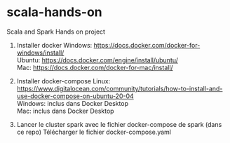 # scala-hands-on
Scala and Spark Hands on project

1. Installer docker
Windows: https://docs.docker.com/docker-for-windows/install/  
Ubuntu: https://docs.docker.com/engine/install/ubuntu/  
Mac: https://docs.docker.com/docker-for-mac/install/  

3. Installer docker-compose
Linux: https://www.digitalocean.com/community/tutorials/how-to-install-and-use-docker-compose-on-ubuntu-20-04  
Windows: inclus dans Docker Desktop  
Mac: inclus dans Docker Desktop  

5. Lancer le cluster spark avec le fichier docker-compose de spark (dans ce repo)
Télécharger le fichier docker-compose.yaml   
